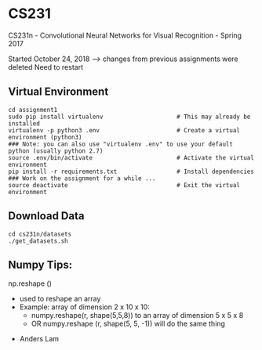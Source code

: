 # CS231
CS231n - Convolutional Neural Networks for Visual Recognition - Spring 2017

Started October 24, 2018 --> changes from previous assignments were deleted
Need to restart

## Virtual Environment <br/>

```
cd assignment1
sudo pip install virtualenv                     # This may already be installed
virtualenv -p python3 .env                      # Create a virtual environment (python3)
### Note: you can also use "virtualenv .env" to use your default python (usually python 2.7)
source .env/bin/activate                        # Activate the virtual environment
pip install -r requirements.txt                 # Install dependencies
### Work on the assignment for a while ...
source deactivate                               # Exit the virtual environment
```

## Download Data
```
cd cs231n/datasets
./get_datasets.sh
```

## Numpy Tips:
np.reshape ()
* used to reshape an array
* Example: array of dimension 2 x 10 x 10:
  * numpy.reshape(r, shape(5,5,8)) to an array of dimension 5 x 5 x 8
  * OR numpy.reshape (r, shape(5, 5, -1)) will do the same thing

- Anders Lam
